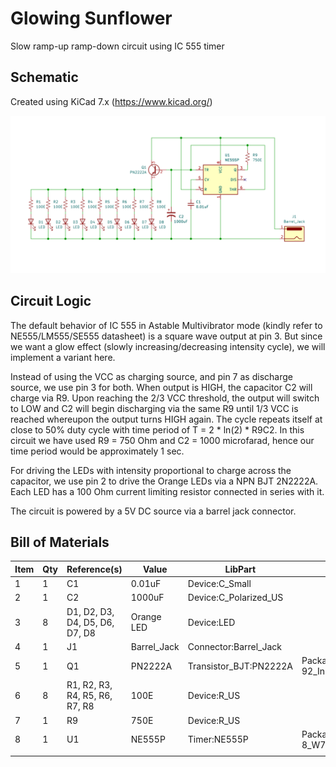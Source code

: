# Glowing Sunflower

Slow ramp-up ramp-down circuit using IC 555 timer

## Schematic
Created using KiCad 7.x (https://www.kicad.org/)

![Sunflower](/glowing-sunflower/glowing-sunflower.png)

## Circuit Logic
The default behavior of IC 555 in Astable Multivibrator mode (kindly refer to NE555/LM555/SE555 datasheet) is a square wave output at pin 3. But since we want a glow effect (slowly increasing/decreasing intensity cycle), we will implement a variant here. 

Instead of using the VCC as charging source, and pin 7 as discharge source, we use pin 3 for both. When output is HIGH, the capacitor C2 will charge via R9. Upon reaching the 2/3 VCC threshold, the output will switch to LOW and C2 will begin discharging via the same R9 until 1/3 VCC is reached whereupon the output turns HIGH again. The cycle repeats itself at close to 50% duty cycle with time period of T = 2 * ln(2) * R9C2. In this circuit we have used R9 = 750 Ohm and C2 = 1000 microfarad, hence our time period would be approximately 1 sec.

For driving the LEDs with intensity proportional to charge across the capacitor, we use pin 2 to drive the Orange LEDs via a NPN BJT 2N2222A. Each LED has a 100 Ohm current limiting resistor connected in series with it.

The circuit is powered by a 5V DC source via a barrel jack connector.

## Bill of Materials

| Item | Qty | Reference(s)                   | Value       | LibPart                | Footprint                       |
| ---- | --- | ------------------------------ | ----------- | ---------------------- | ------------------------------- |
| 1    | 1   | C1                             | 0.01uF      | Device:C_Small         |                                 |
| 2    | 1   | C2                             | 1000uF      | Device:C_Polarized_US  |                                 |
| 3    | 8   | D1, D2, D3, D4, D5, D6, D7, D8 | Orange LED  | Device:LED             |                                 |
| 4    | 1   | J1                             | Barrel_Jack | Connector:Barrel_Jack  |                                 |
| 5    | 1   | Q1                             | PN2222A     | Transistor_BJT:PN2222A | Package_TO_SOT_THT:TO-92_Inline |
| 6    | 8   | R1, R2, R3, R4, R5, R6, R7, R8 | 100E        | Device:R_US            |                                 |
| 7    | 1   | R9                             | 750E        | Device:R_US            |                                 |
| 8    | 1   | U1                             | NE555P      | Timer:NE555P           | Package_DIP:DIP-8_W7.62mm       |
|      |     |                                |             |                        |                                 |
